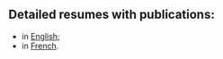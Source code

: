 ## Detailed resumes with publications: 
- in [English](assets/cv_am_site.pdf);
- in [French](assets/cv_fr_site.pdf).
